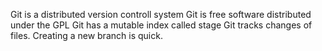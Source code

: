 Git is a distributed version controll system
Git is free software distributed under the GPL
Git has a mutable index called stage
Git tracks changes of files.
Creating a new branch is quick.